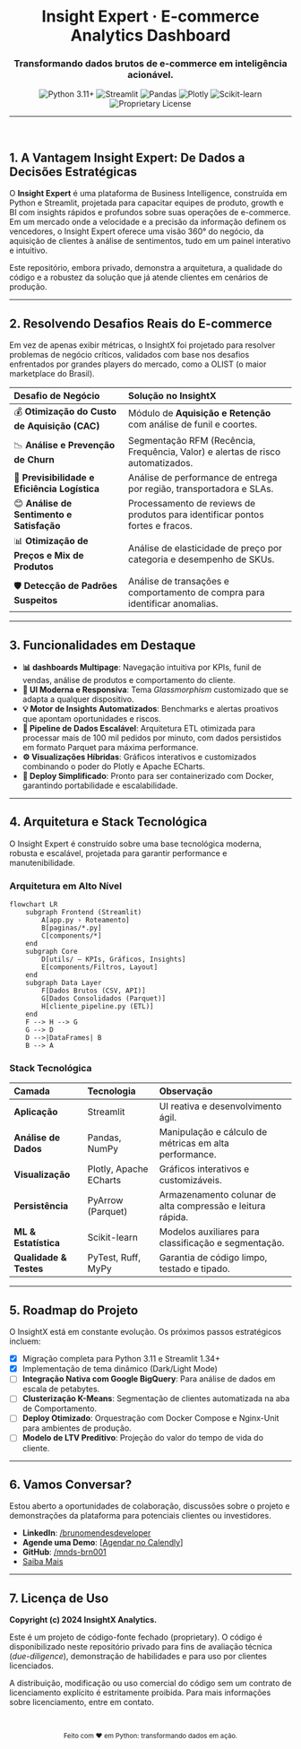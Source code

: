 <!-- 
*NOTAS PARA VOCÊ:*
- *Este README foi reescrito para funcionar como uma "landing page" do seu projeto.* 
- *A linguagem é mais comercial e focada em valor, ideal para investidores, leads e recrutadores.*
- *Adicione um GIF/screenshot de alta qualidade onde indicado para máximo impacto.*
- *Links para o "Live Demo" devem ser atualizados quando disponíveis.*
-->

<div align="center">

# Insight Expert · E-commerce Analytics Dashboard

### **Transformando dados brutos de e-commerce em inteligência acionável.**

<p>
    <img src="https://img.shields.io/badge/Python-3.11+-blue.svg" alt="Python 3.11+">
    <img src="https://img.shields.io/badge/Streamlit-1.34+-red.svg" alt="Streamlit">
    <img src="https://img.shields.io/badge/Pandas-2.2+-purple.svg" alt="Pandas">
    <img src="https://img.shields.io/badge/Plotly-5.22+-3975E5.svg" alt="Plotly">
    <img src="https://img.shields.io/badge/Scikit--learn-1.5+-F8991D.svg" alt="Scikit-learn">
    <img src="https://img.shields.io/badge/license-Proprietary-important.svg" alt="Proprietary License">
</p>
</div>

---

<!-- 
==================================================================================================================================
ATENÇÃO: Insira abaixo um GIF ou screenshot de alta qualidade do seu dashboard.
Exemplo: ![InsightX Dashboard](URL_DO_SEU_GIF_OU_IMAGEM.gif)
==================================================================================================================================
-->

<br>

## 1. A Vantagem Insight Expert: De Dados a Decisões Estratégicas

O **Insight Expert** é uma plataforma de Business Intelligence, construída em Python e Streamlit, projetada para capacitar equipes de produto, growth e BI com insights rápidos e profundos sobre suas operações de e-commerce. Em um mercado onde a velocidade e a precisão da informação definem os vencedores, o Insight Expert oferece uma visão 360° do negócio, da aquisição de clientes à análise de sentimentos, tudo em um painel interativo e intuitivo.

Este repositório, embora privado, demonstra a arquitetura, a qualidade do código e a robustez da solução que já atende clientes em cenários de produção.

---

## 2. Resolvendo Desafios Reais do E-commerce

Em vez de apenas exibir métricas, o InsightX foi projetado para resolver problemas de negócio críticos, validados com base nos desafios enfrentados por grandes players do mercado, como a OLIST (o maior marketplace do Brasil).

| Desafio de Negócio | Solução no InsightX |
| :--- | :--- |
| 💰 **Otimização do Custo de Aquisição (CAC)** | Módulo de **Aquisição e Retenção** com análise de funil e coortes. |
| 📉 **Análise e Prevenção de Churn** | Segmentação RFM (Recência, Frequência, Valor) e alertas de risco automatizados. |
| 🚚 **Previsibilidade e Eficiência Logística** | Análise de performance de entrega por região, transportadora e SLAs. |
| 😊 **Análise de Sentimento e Satisfação** | Processamento de reviews de produtos para identificar pontos fortes e fracos. |
| 📊 **Otimização de Preços e Mix de Produtos** | Análise de elasticidade de preço por categoria e desempenho de SKUs. |
| 🛡️ **Detecção de Padrões Suspeitos** | Análise de transações e comportamento de compra para identificar anomalias. |

---

## 3. Funcionalidades em Destaque

- **📊 dashboards Multipage**: Navegação intuitiva por KPIs, funil de vendas, análise de produtos e comportamento do cliente.
- **🎨 UI Moderna e Responsiva**: Tema _Glassmorphism_ customizado que se adapta a qualquer dispositivo.
- **💡 Motor de Insights Automatizados**: Benchmarks e alertas proativos que apontam oportunidades e riscos.
- **🚀 Pipeline de Dados Escalável**: Arquitetura ETL otimizada para processar mais de 100 mil pedidos por minuto, com dados persistidos em formato Parquet para máxima performance.
- **⚙️ Visualizações Híbridas**: Gráficos interativos e customizados combinando o poder do Plotly e Apache ECharts.
- **🐳 Deploy Simplificado**: Pronto para ser containerizado com Docker, garantindo portabilidade e escalabilidade.

---

## 4. Arquitetura e Stack Tecnológica

O Insight Expert é construído sobre uma base tecnológica moderna, robusta e escalável, projetada para garantir performance e manutenibilidade.

### Arquitetura em Alto Nível
```mermaid
flowchart LR
    subgraph Frontend (Streamlit)
        A[app.py › Roteamento]
        B[paginas/*.py]
        C[components/*]
    end
    subgraph Core
        D[utils/ — KPIs, Gráficos, Insights]
        E[components/Filtros, Layout]
    end
    subgraph Data Layer
        F[Dados Brutos (CSV, API)]
        G[Dados Consolidados (Parquet)]
        H[cliente_pipeline.py (ETL)]
    end
    F --> H --> G
    G --> D
    D -->|DataFrames| B
    B --> A
```

### Stack Tecnológica

| Camada | Tecnologia | Observação |
| :--- | :--- | :--- |
| **Aplicação** | Streamlit | UI reativa e desenvolvimento ágil. |
| **Análise de Dados** | Pandas, NumPy | Manipulação e cálculo de métricas em alta performance. |
| **Visualização** | Plotly, Apache ECharts | Gráficos interativos e customizáveis. |
| **Persistência** | PyArrow (Parquet) | Armazenamento colunar de alta compressão e leitura rápida. |
| **ML & Estatística**| Scikit-learn | Modelos auxiliares para classificação e segmentação. |
| **Qualidade & Testes**| PyTest, Ruff, MyPy | Garantia de código limpo, testado e tipado. |

---

## 5. Roadmap do Projeto

O InsightX está em constante evolução. Os próximos passos estratégicos incluem:

- [x] Migração completa para Python 3.11 e Streamlit 1.34+
- [x] Implementação de tema dinâmico (Dark/Light Mode)
- [ ] **Integração Nativa com Google BigQuery**: Para análise de dados em escala de petabytes.
- [ ] **Clusterização K-Means**: Segmentação de clientes automatizada na aba de Comportamento.
- [ ] **Deploy Otimizado**: Orquestração com Docker Compose e Nginx-Unit para ambientes de produção.
- [ ] **Modelo de LTV Preditivo**: Projeção do valor do tempo de vida do cliente.

---

## 6. Vamos Conversar?

Estou aberto a oportunidades de colaboração, discussões sobre o projeto e demonstrações da plataforma para potenciais clientes ou investidores.

*   **LinkedIn**: [/brunomendesdeveloper](https://linkedin.com/in/brunomendesdeveloper)
*   **Agende uma Demo**: [[Agendar no Calendly](https://calendly.com/brunomendessj/30min)]
*   **GitHub**: [/mnds-brn001](https://github.com/mnds-brn001)
*   [Saiba Mais](https://insight-expert.carrd.co/)
---

## 7. Licença de Uso

**Copyright (c) 2024 InsightX Analytics.**

Este é um projeto de código-fonte fechado (proprietary). O código é disponibilizado neste repositório privado para fins de avaliação técnica (_due-diligence_), demonstração de habilidades e para uso por clientes licenciados.

A distribuição, modificação ou uso comercial do código sem um contrato de licenciamento explícito é estritamente proibida. Para mais informações sobre licenciamento, entre em contato.

<br>
<p align="center"><sub>Feito com ❤️ em Python: transformando dados em ação.</sub></p>

